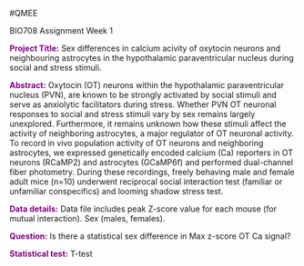 #QMEE

BIO708 Assignment Week 1

<span style="color: purple;">**Project Title:**</span> Sex differences in calcium acivity of oxytocin neurons and neighbouring astrocytes in the hypothalamic paraventricular nucleus during social and stress stimuli.

<span style="color: purple;">**Abstract:**</span> Oxytocin (OT) neurons within the hypothalamic paraventricular nucleus (PVN), are known to be strongly activated by social stimuli and serve as anxiolytic facilitators during stress. Whether PVN OT neuronal responses to social and stress stimuli vary by sex remains largely unexplored. Furthermore, it remains unknown how these stimuli affect the activity of neighboring astrocytes, a major regulator of OT neuronal activity. To record in vivo population activity of OT neurons and neighboring astrocytes, we expressed genetically encoded calcium (Ca) reporters in OT neurons (RCaMP2) and astrocytes (GCaMP6f) and performed dual-channel fiber photometry. During these recordings, freely behaving male and female adult mice (n=10) underwent reciprocal social interaction test (familiar or unfamiliar conspecifics) and looming shadow stress test.

<span style="color: purple;">**Data details:**</span> Data file includes peak Z-score value for each mouse (for mutual interaction). Sex (males, females).

<span style="color: purple;">**Question:**</span> Is there a statistical sex difference in Max z-score OT Ca signal?

<span style="color: purple;">**Statistical test:**</span> T-test